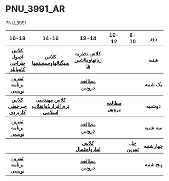 # PNU_3991_AR
PNU_3991

<table style="width:100%">
    <tr>
        <th >16-18</th>
        <th >14-16</th>
        <th >12-14</th>
        <th>10-12</th>
        <th>8-10</th>
        <th>روز</th>
    </tr>
    <tr>
        <th ><a  href="https://github.com/AliRazavi-edu/PNU_3991/tree/master/_BSc/Theory-of-Languages-and-Machines">کلاس اصول طراحی کامپایلر</a></th>
        <th ><a  href="https://github.com/AliRazavi-edu/PNU_3991/tree/master/_BSc/Theory-of-Languages-and-Machines">کلاس سیگنالهاوسیستمها</a></th>
        <th ><a href="https://github.com/AliRazavi-edu/PNU_3991/tree/master/_BSc/Theory-of-Languages-and-Machines" >کلاس نظريه زبانهاوماشين ها </a></th>
        <th></th>
        <th></th>
        <th>شنبه</th>
    </tr>
    <tr>
        <th ><a  href="https://github.com/AliRazavi-edu/PNU_3991/tree/master/_BSc/Theory-of-Languages-and-Machines">تمرین برنامه نویسی</a></th>
        <th ></th>
        <th ><a  href="https://github.com/AliRazavi-edu/PNU_3991/tree/master/_BSc/Theory-of-Languages-and-Machines">مطالعه دروس</a></th>
        <th></th>
        <th ></th>
        <th>یک شنبه</th>
    </tr>
    <tr>
        <th ><a href="https://github.com/AliRazavi-edu/PNU_3991/tree/master/_BSc/ResearchAndPresentationMethods" >کلاس جبرخطی کاربردی</a> </th>
        <th ><a  href="https://github.com/AliRazavi-edu/PNU_3991/tree/master/_BSc/ResearchAndPresentationMethods">کلاس مهندسی نرم افزار1وانقلاب اسلامی</a></th>
        <th><a  href="https://alirazavi-edu.github.io/PNU_3991/_BSc/UserInterfaceDesgin/index.html"></a></th>
        <th><a href="https://github.com/AliRazavi-edu/PNU_3991/tree/master/_BSc/HumanComputerInteraction">مطالعه دروس</a></th>
        <th ></th>
        <th>دوشنبه</th>
    </tr>
    <tr>
        <th ><a  href="https://github.com/AliRazavi-edu/PNU_3991/tree/master/_BSc/Theory-of-Languages-and-Machines">تمرین برنامه نویسی</a></th>
        <th ></th>
        <th ><a  href="https://github.com/AliRazavi-edu/PNU_3991/tree/master/_BSc/Theory-of-Languages-and-Machines">مطالعه دروس</a></th>
        <th></th>
        <th ></th>
        <th>سه شنبه</th>
    </tr>
    <tr>
        <th ></th>
        <th ></th>
        <th ><a href="https://github.com/AliRazavi-edu/PNU_3991/tree/master/_BSc/ResearchAndPresentationMethods" >کلاس امارواحتمال</a> </th>
        <th></th>
        <th ><a  href="https://github.com/AliRazavi-edu/PNU_3991/tree/master/_MSc/AdvancedAlgorithms">حل تمرین</a></th>
        <th>چهارشنبه</th>
    </tr>
    <tr>
        <th ><a  href="https://github.com/AliRazavi-edu/PNU_3991/tree/master/_BSc/Theory-of-Languages-and-Machines">تمرین برنامه نویسی</a></th>
        <th ><a  href="https://github.com/AliRazavi-edu/PNU_3991/tree/master/_MSc/SoftwareProjectManagement"></a></th>
        <th ><a  href="https://github.com/AliRazavi-edu/PNU_3991/tree/master/_MSc/SoftwareArchitecture">مطالعه دروس</a></th>
        <th><a  href="https://github.com/AliRazavi-edu/PNU_3991/tree/master/_MSc/SoftwareDevelopmentMethodologies"></a></th>
        <th><a href="https://github.com/AliRazavi-edu/PNU_3991/tree/master/_MSc/AdvancedSoftwareEngineering"></a></th>
        <th>پنج شنبه</th>
    </tr>
</table>
